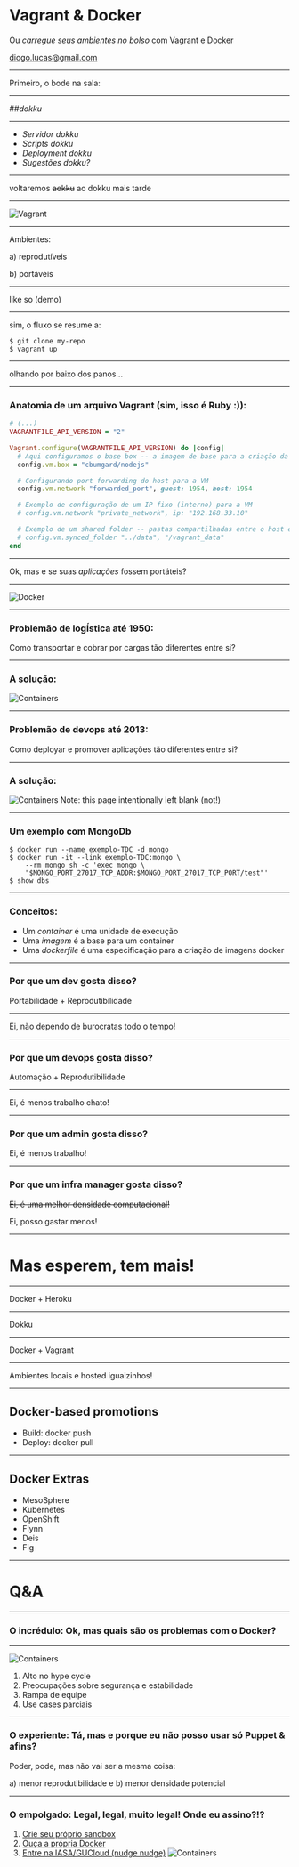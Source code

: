 Vagrant & Docker
================

Ou *carregue seus ambientes no bolso* com Vagrant e Docker

[diogo.lucas@gmail.com](mailto:diogo.lucas@gmail.com)


---


Primeiro, o bode na sala:


----


##*dokku*


----


* *Servidor dokku*
* *Scripts dokku*
* *Deployment dokku*
* *Sugestões dokku?*


----


voltaremos ~~aokku~~ ao dokku mais tarde


---


![Vagrant](images/vagrant-logo-04.png)


----

Ambientes:

a) reprodutíveis

b) portáveis


----


like so (demo)


----


sim, o fluxo se resume a:

```shell
$ git clone my-repo
$ vagrant up
```


----


olhando por baixo dos panos...


----


### Anatomia de um arquivo Vagrant (sim, isso é Ruby :)):
```ruby
# (...)
VAGRANTFILE_API_VERSION = "2"

Vagrant.configure(VAGRANTFILE_API_VERSION) do |config|
  # Aqui configuramos o base box -- a imagem de base para a criação da VM
  config.vm.box = "cbumgard/nodejs"

  # Configurando port forwarding do host para a VM
  config.vm.network "forwarded_port", guest: 1954, host: 1954

  # Exemplo de configuração de um IP fixo (interno) para a VM
  # config.vm.network "private_network", ip: "192.168.33.10"

  # Exemplo de um shared folder -- pastas compartilhadas entre o host e a VM
  # config.vm.synced_folder "../data", "/vagrant_data"
end
```

----


Ok, mas e se suas *aplicações* fossem portáteis?

---


![Docker](images/docker-logo-01.png)


----


### Problemão de logÍstica até 1950:
Como transportar e cobrar por cargas tão diferentes entre si?


----


### A solução:
![Containers](images/shipping-container.jpg)


----


### Problemão de devops até 2013:
Como deployar e promover aplicações tão diferentes entre si?

----


### A solução:
![Containers](images/shipping-container.jpg)
Note: this page intentionally left blank (not!)


----


### Um exemplo com MongoDb

```shell
$ docker run --name exemplo-TDC -d mongo
$ docker run -it --link exemplo-TDC:mongo \
	--rm mongo sh -c 'exec mongo \
	"$MONGO_PORT_27017_TCP_ADDR:$MONGO_PORT_27017_TCP_PORT/test"'
$ show dbs
```

----


### Conceitos:
* Um *container* é uma unidade de execução
* Uma *imagem* é a base para um container
* Uma *dockerfile* é uma especificação para a criação de imagens docker


----

### Por que um dev gosta disso?

Portabilidade + Reprodutibilidade

----------------------------

Ei, não dependo de burocratas todo o tempo!

----


### Por que um devops gosta disso?

Automação + Reprodutibilidade

-----------------------------

Ei, é menos trabalho chato!

----


### Por que um admin gosta disso?

Ei, é menos trabalho!


----


### Por que um infra manager gosta disso?

~~Ei, é uma melhor densidade computacional!~~

Ei, posso gastar menos!


---


Mas esperem, tem mais!
======================


----


Docker + Heroku 

---------------------------------------------------

Dokku

----

Docker + Vagrant

---------------------------------------------------

Ambientes locais e hosted iguaizinhos!

----


Docker-based promotions
-----------------------

* Build: docker push
* Deploy: docker pull


----


Docker Extras
-------------

* MesoSphere
* Kubernetes
* OpenShift
* Flynn
* Deis
* Fig

---


Q&A
===


----


### O incrédulo: Ok, mas quais são os problemas com o Docker?

----

![Containers](images/Gartner-Hype-Cycle.png)

1. Alto no hype cycle
2. Preocupações sobre segurança e estabilidade
3. Rampa de equipe
4. Use cases parciais


----

### O experiente: Tá, mas e porque eu não posso usar só Puppet & afins?

Poder, pode, mas não vai ser a mesma coisa:

a) menor reprodutibilidade e 
b) menor densidade potencial

----

### O empolgado: Legal, legal, muito legal! Onde eu assino?!?

1. [Crie seu próprio sandbox](https://github.com/phusion/open-vagrant-boxes)
2. [Ouça a própria Docker](http://www.youtube.com/user/dockerrun)
3. [Entre na IASA/GUCloud (nudge nudge)](http://www.linkedin.com/groups/GU-Cloud-Computing-Porto-Alegre-5018296) 
![Containers](images/iasa-poa-logo.jpg)

